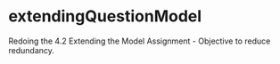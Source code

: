 # extendingQuestionModel
Redoing the 4.2 Extending the Model Assignment - Objective to reduce redundancy.
